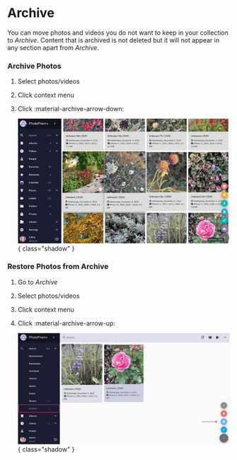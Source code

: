 # Archive #
You can move photos and videos you do not want to keep in your collection to *Archive*.
Content that is archived is not deleted but it will not appear in any section apart from *Archive*.

### Archive Photos ###

1. Select photos/videos
2. Click context menu
3. Click :material-archive-arrow-down:
   
    ![Screenshot](img/archive-light.jpg){ class="shadow" }
    
    <!--![Screenshot](img/confirm-archive.jpg)-->


### Restore Photos from Archive ###

1. Go to *Archive*
2. Select photos/videos
3. Click context menu
4. Click :material-archive-arrow-up:

    ![Screenshot](img/restore-light.jpg){ class="shadow" }
